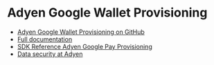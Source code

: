 # Adyen Google Wallet Provisioning

* [Adyen Google Wallet Provisioning on GitHub](https://github.com/Adyen/adyen-google-pay-provisioning-android)
* [Full documentation](https://adyen.github.io/adyen-google-pay-provisioning-android/0.3.1/Api)
* [SDK Reference Adyen Google Pay Provisioning](https://adyen.github.io/adyen-google-pay-provisioning-android/0.3.1/AdyenGoogleWalletProvisioning/)
* [Data security at Adyen](https://docs.adyen.com/development-resources/adyen-data-security)
